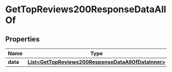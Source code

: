 

# GetTopReviews200ResponseDataAllOf


## Properties

| Name | Type | Description | Notes |
|------------ | ------------- | ------------- | -------------|
|**data** | [**List&lt;GetTopReviews200ResponseDataAllOfDataInner&gt;**](GetTopReviews200ResponseDataAllOfDataInner.md) |  |  [optional] |



